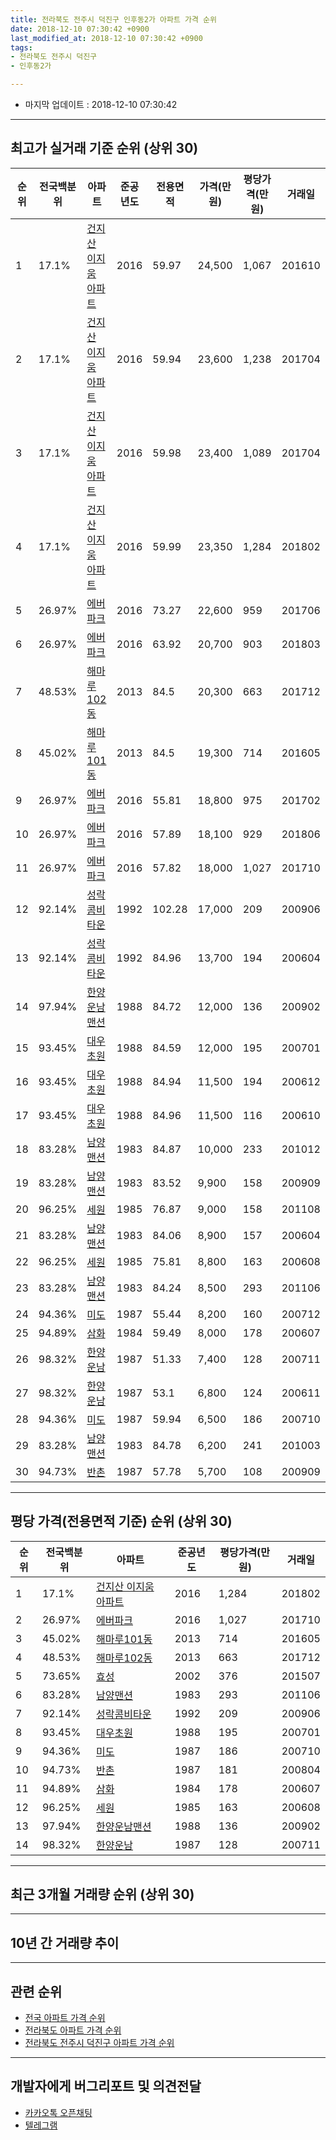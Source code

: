 ```yaml
---
title: 전라북도 전주시 덕진구 인후동2가 아파트 가격 순위
date: 2018-12-10 07:30:42 +0900
last_modified_at: 2018-12-10 07:30:42 +0900
tags:
- 전라북도 전주시 덕진구
- 인후동2가

---
```


* 마지막 업데이트 : 2018-12-10 07:30:42

---

## 최고가 실거래 기준 순위 (상위 30)


|순위|전국백분위|아파트|준공년도|전용면적|가격(만원)|평당가격(만원)|거래일|
|---|---|---|---|---|---|---|---|
|1|17.1%|[건지산 이지움 아파트](https://search.naver.com/search.naver?query=%EC%A0%84%EB%9D%BC%EB%B6%81%EB%8F%84+%EC%A0%84%EC%A3%BC%EC%8B%9C+%EB%8D%95%EC%A7%84%EA%B5%AC+%EC%9D%B8%ED%9B%84%EB%8F%992%EA%B0%80+%EA%B1%B4%EC%A7%80%EC%82%B0+%EC%9D%B4%EC%A7%80%EC%9B%80+%EC%95%84%ED%8C%8C%ED%8A%B8)|2016|59.97|24,500|1,067|201610|
|2|17.1%|[건지산 이지움 아파트](https://search.naver.com/search.naver?query=%EC%A0%84%EB%9D%BC%EB%B6%81%EB%8F%84+%EC%A0%84%EC%A3%BC%EC%8B%9C+%EB%8D%95%EC%A7%84%EA%B5%AC+%EC%9D%B8%ED%9B%84%EB%8F%992%EA%B0%80+%EA%B1%B4%EC%A7%80%EC%82%B0+%EC%9D%B4%EC%A7%80%EC%9B%80+%EC%95%84%ED%8C%8C%ED%8A%B8)|2016|59.94|23,600|1,238|201704|
|3|17.1%|[건지산 이지움 아파트](https://search.naver.com/search.naver?query=%EC%A0%84%EB%9D%BC%EB%B6%81%EB%8F%84+%EC%A0%84%EC%A3%BC%EC%8B%9C+%EB%8D%95%EC%A7%84%EA%B5%AC+%EC%9D%B8%ED%9B%84%EB%8F%992%EA%B0%80+%EA%B1%B4%EC%A7%80%EC%82%B0+%EC%9D%B4%EC%A7%80%EC%9B%80+%EC%95%84%ED%8C%8C%ED%8A%B8)|2016|59.98|23,400|1,089|201704|
|4|17.1%|[건지산 이지움 아파트](https://search.naver.com/search.naver?query=%EC%A0%84%EB%9D%BC%EB%B6%81%EB%8F%84+%EC%A0%84%EC%A3%BC%EC%8B%9C+%EB%8D%95%EC%A7%84%EA%B5%AC+%EC%9D%B8%ED%9B%84%EB%8F%992%EA%B0%80+%EA%B1%B4%EC%A7%80%EC%82%B0+%EC%9D%B4%EC%A7%80%EC%9B%80+%EC%95%84%ED%8C%8C%ED%8A%B8)|2016|59.99|23,350|1,284|201802|
|5|26.97%|[에버파크](https://search.naver.com/search.naver?query=%EC%A0%84%EB%9D%BC%EB%B6%81%EB%8F%84+%EC%A0%84%EC%A3%BC%EC%8B%9C+%EB%8D%95%EC%A7%84%EA%B5%AC+%EC%9D%B8%ED%9B%84%EB%8F%992%EA%B0%80+%EC%97%90%EB%B2%84%ED%8C%8C%ED%81%AC)|2016|73.27|22,600|959|201706|
|6|26.97%|[에버파크](https://search.naver.com/search.naver?query=%EC%A0%84%EB%9D%BC%EB%B6%81%EB%8F%84+%EC%A0%84%EC%A3%BC%EC%8B%9C+%EB%8D%95%EC%A7%84%EA%B5%AC+%EC%9D%B8%ED%9B%84%EB%8F%992%EA%B0%80+%EC%97%90%EB%B2%84%ED%8C%8C%ED%81%AC)|2016|63.92|20,700|903|201803|
|7|48.53%|[해마루102동](https://search.naver.com/search.naver?query=%EC%A0%84%EB%9D%BC%EB%B6%81%EB%8F%84+%EC%A0%84%EC%A3%BC%EC%8B%9C+%EB%8D%95%EC%A7%84%EA%B5%AC+%EC%9D%B8%ED%9B%84%EB%8F%992%EA%B0%80+%ED%95%B4%EB%A7%88%EB%A3%A8102%EB%8F%99)|2013|84.5|20,300|663|201712|
|8|45.02%|[해마루101동](https://search.naver.com/search.naver?query=%EC%A0%84%EB%9D%BC%EB%B6%81%EB%8F%84+%EC%A0%84%EC%A3%BC%EC%8B%9C+%EB%8D%95%EC%A7%84%EA%B5%AC+%EC%9D%B8%ED%9B%84%EB%8F%992%EA%B0%80+%ED%95%B4%EB%A7%88%EB%A3%A8101%EB%8F%99)|2013|84.5|19,300|714|201605|
|9|26.97%|[에버파크](https://search.naver.com/search.naver?query=%EC%A0%84%EB%9D%BC%EB%B6%81%EB%8F%84+%EC%A0%84%EC%A3%BC%EC%8B%9C+%EB%8D%95%EC%A7%84%EA%B5%AC+%EC%9D%B8%ED%9B%84%EB%8F%992%EA%B0%80+%EC%97%90%EB%B2%84%ED%8C%8C%ED%81%AC)|2016|55.81|18,800|975|201702|
|10|26.97%|[에버파크](https://search.naver.com/search.naver?query=%EC%A0%84%EB%9D%BC%EB%B6%81%EB%8F%84+%EC%A0%84%EC%A3%BC%EC%8B%9C+%EB%8D%95%EC%A7%84%EA%B5%AC+%EC%9D%B8%ED%9B%84%EB%8F%992%EA%B0%80+%EC%97%90%EB%B2%84%ED%8C%8C%ED%81%AC)|2016|57.89|18,100|929|201806|
|11|26.97%|[에버파크](https://search.naver.com/search.naver?query=%EC%A0%84%EB%9D%BC%EB%B6%81%EB%8F%84+%EC%A0%84%EC%A3%BC%EC%8B%9C+%EB%8D%95%EC%A7%84%EA%B5%AC+%EC%9D%B8%ED%9B%84%EB%8F%992%EA%B0%80+%EC%97%90%EB%B2%84%ED%8C%8C%ED%81%AC)|2016|57.82|18,000|1,027|201710|
|12|92.14%|[성락콤비타운](https://search.naver.com/search.naver?query=%EC%A0%84%EB%9D%BC%EB%B6%81%EB%8F%84+%EC%A0%84%EC%A3%BC%EC%8B%9C+%EB%8D%95%EC%A7%84%EA%B5%AC+%EC%9D%B8%ED%9B%84%EB%8F%992%EA%B0%80+%EC%84%B1%EB%9D%BD%EC%BD%A4%EB%B9%84%ED%83%80%EC%9A%B4)|1992|102.28|17,000|209|200906|
|13|92.14%|[성락콤비타운](https://search.naver.com/search.naver?query=%EC%A0%84%EB%9D%BC%EB%B6%81%EB%8F%84+%EC%A0%84%EC%A3%BC%EC%8B%9C+%EB%8D%95%EC%A7%84%EA%B5%AC+%EC%9D%B8%ED%9B%84%EB%8F%992%EA%B0%80+%EC%84%B1%EB%9D%BD%EC%BD%A4%EB%B9%84%ED%83%80%EC%9A%B4)|1992|84.96|13,700|194|200604|
|14|97.94%|[한양운남맨션](https://search.naver.com/search.naver?query=%EC%A0%84%EB%9D%BC%EB%B6%81%EB%8F%84+%EC%A0%84%EC%A3%BC%EC%8B%9C+%EB%8D%95%EC%A7%84%EA%B5%AC+%EC%9D%B8%ED%9B%84%EB%8F%992%EA%B0%80+%ED%95%9C%EC%96%91%EC%9A%B4%EB%82%A8%EB%A7%A8%EC%85%98)|1988|84.72|12,000|136|200902|
|15|93.45%|[대우초원](https://search.naver.com/search.naver?query=%EC%A0%84%EB%9D%BC%EB%B6%81%EB%8F%84+%EC%A0%84%EC%A3%BC%EC%8B%9C+%EB%8D%95%EC%A7%84%EA%B5%AC+%EC%9D%B8%ED%9B%84%EB%8F%992%EA%B0%80+%EB%8C%80%EC%9A%B0%EC%B4%88%EC%9B%90)|1988|84.59|12,000|195|200701|
|16|93.45%|[대우초원](https://search.naver.com/search.naver?query=%EC%A0%84%EB%9D%BC%EB%B6%81%EB%8F%84+%EC%A0%84%EC%A3%BC%EC%8B%9C+%EB%8D%95%EC%A7%84%EA%B5%AC+%EC%9D%B8%ED%9B%84%EB%8F%992%EA%B0%80+%EB%8C%80%EC%9A%B0%EC%B4%88%EC%9B%90)|1988|84.94|11,500|194|200612|
|17|93.45%|[대우초원](https://search.naver.com/search.naver?query=%EC%A0%84%EB%9D%BC%EB%B6%81%EB%8F%84+%EC%A0%84%EC%A3%BC%EC%8B%9C+%EB%8D%95%EC%A7%84%EA%B5%AC+%EC%9D%B8%ED%9B%84%EB%8F%992%EA%B0%80+%EB%8C%80%EC%9A%B0%EC%B4%88%EC%9B%90)|1988|84.96|11,500|116|200610|
|18|83.28%|[남양맨션](https://search.naver.com/search.naver?query=%EC%A0%84%EB%9D%BC%EB%B6%81%EB%8F%84+%EC%A0%84%EC%A3%BC%EC%8B%9C+%EB%8D%95%EC%A7%84%EA%B5%AC+%EC%9D%B8%ED%9B%84%EB%8F%992%EA%B0%80+%EB%82%A8%EC%96%91%EB%A7%A8%EC%85%98)|1983|84.87|10,000|233|201012|
|19|83.28%|[남양맨션](https://search.naver.com/search.naver?query=%EC%A0%84%EB%9D%BC%EB%B6%81%EB%8F%84+%EC%A0%84%EC%A3%BC%EC%8B%9C+%EB%8D%95%EC%A7%84%EA%B5%AC+%EC%9D%B8%ED%9B%84%EB%8F%992%EA%B0%80+%EB%82%A8%EC%96%91%EB%A7%A8%EC%85%98)|1983|83.52|9,900|158|200909|
|20|96.25%|[세원](https://search.naver.com/search.naver?query=%EC%A0%84%EB%9D%BC%EB%B6%81%EB%8F%84+%EC%A0%84%EC%A3%BC%EC%8B%9C+%EB%8D%95%EC%A7%84%EA%B5%AC+%EC%9D%B8%ED%9B%84%EB%8F%992%EA%B0%80+%EC%84%B8%EC%9B%90)|1985|76.87|9,000|158|201108|
|21|83.28%|[남양맨션](https://search.naver.com/search.naver?query=%EC%A0%84%EB%9D%BC%EB%B6%81%EB%8F%84+%EC%A0%84%EC%A3%BC%EC%8B%9C+%EB%8D%95%EC%A7%84%EA%B5%AC+%EC%9D%B8%ED%9B%84%EB%8F%992%EA%B0%80+%EB%82%A8%EC%96%91%EB%A7%A8%EC%85%98)|1983|84.06|8,900|157|200604|
|22|96.25%|[세원](https://search.naver.com/search.naver?query=%EC%A0%84%EB%9D%BC%EB%B6%81%EB%8F%84+%EC%A0%84%EC%A3%BC%EC%8B%9C+%EB%8D%95%EC%A7%84%EA%B5%AC+%EC%9D%B8%ED%9B%84%EB%8F%992%EA%B0%80+%EC%84%B8%EC%9B%90)|1985|75.81|8,800|163|200608|
|23|83.28%|[남양맨션](https://search.naver.com/search.naver?query=%EC%A0%84%EB%9D%BC%EB%B6%81%EB%8F%84+%EC%A0%84%EC%A3%BC%EC%8B%9C+%EB%8D%95%EC%A7%84%EA%B5%AC+%EC%9D%B8%ED%9B%84%EB%8F%992%EA%B0%80+%EB%82%A8%EC%96%91%EB%A7%A8%EC%85%98)|1983|84.24|8,500|293|201106|
|24|94.36%|[미도](https://search.naver.com/search.naver?query=%EC%A0%84%EB%9D%BC%EB%B6%81%EB%8F%84+%EC%A0%84%EC%A3%BC%EC%8B%9C+%EB%8D%95%EC%A7%84%EA%B5%AC+%EC%9D%B8%ED%9B%84%EB%8F%992%EA%B0%80+%EB%AF%B8%EB%8F%84)|1987|55.44|8,200|160|200712|
|25|94.89%|[삼화](https://search.naver.com/search.naver?query=%EC%A0%84%EB%9D%BC%EB%B6%81%EB%8F%84+%EC%A0%84%EC%A3%BC%EC%8B%9C+%EB%8D%95%EC%A7%84%EA%B5%AC+%EC%9D%B8%ED%9B%84%EB%8F%992%EA%B0%80+%EC%82%BC%ED%99%94)|1984|59.49|8,000|178|200607|
|26|98.32%|[한양운남](https://search.naver.com/search.naver?query=%EC%A0%84%EB%9D%BC%EB%B6%81%EB%8F%84+%EC%A0%84%EC%A3%BC%EC%8B%9C+%EB%8D%95%EC%A7%84%EA%B5%AC+%EC%9D%B8%ED%9B%84%EB%8F%992%EA%B0%80+%ED%95%9C%EC%96%91%EC%9A%B4%EB%82%A8)|1987|51.33|7,400|128|200711|
|27|98.32%|[한양운남](https://search.naver.com/search.naver?query=%EC%A0%84%EB%9D%BC%EB%B6%81%EB%8F%84+%EC%A0%84%EC%A3%BC%EC%8B%9C+%EB%8D%95%EC%A7%84%EA%B5%AC+%EC%9D%B8%ED%9B%84%EB%8F%992%EA%B0%80+%ED%95%9C%EC%96%91%EC%9A%B4%EB%82%A8)|1987|53.1|6,800|124|200611|
|28|94.36%|[미도](https://search.naver.com/search.naver?query=%EC%A0%84%EB%9D%BC%EB%B6%81%EB%8F%84+%EC%A0%84%EC%A3%BC%EC%8B%9C+%EB%8D%95%EC%A7%84%EA%B5%AC+%EC%9D%B8%ED%9B%84%EB%8F%992%EA%B0%80+%EB%AF%B8%EB%8F%84)|1987|59.94|6,500|186|200710|
|29|83.28%|[남양맨션](https://search.naver.com/search.naver?query=%EC%A0%84%EB%9D%BC%EB%B6%81%EB%8F%84+%EC%A0%84%EC%A3%BC%EC%8B%9C+%EB%8D%95%EC%A7%84%EA%B5%AC+%EC%9D%B8%ED%9B%84%EB%8F%992%EA%B0%80+%EB%82%A8%EC%96%91%EB%A7%A8%EC%85%98)|1983|84.78|6,200|241|201003|
|30|94.73%|[반촌](https://search.naver.com/search.naver?query=%EC%A0%84%EB%9D%BC%EB%B6%81%EB%8F%84+%EC%A0%84%EC%A3%BC%EC%8B%9C+%EB%8D%95%EC%A7%84%EA%B5%AC+%EC%9D%B8%ED%9B%84%EB%8F%992%EA%B0%80+%EB%B0%98%EC%B4%8C)|1987|57.78|5,700|108|200909|


---

## 평당 가격(전용면적 기준) 순위 (상위 30)


|순위|전국백분위|아파트|준공년도|평당가격(만원)|거래일|
|---|---|---|---|---|---|
|1|17.1%|[건지산 이지움 아파트](https://search.naver.com/search.naver?query=%EC%A0%84%EB%9D%BC%EB%B6%81%EB%8F%84+%EC%A0%84%EC%A3%BC%EC%8B%9C+%EB%8D%95%EC%A7%84%EA%B5%AC+%EC%9D%B8%ED%9B%84%EB%8F%992%EA%B0%80+%EA%B1%B4%EC%A7%80%EC%82%B0+%EC%9D%B4%EC%A7%80%EC%9B%80+%EC%95%84%ED%8C%8C%ED%8A%B8)|2016|1,284|201802|
|2|26.97%|[에버파크](https://search.naver.com/search.naver?query=%EC%A0%84%EB%9D%BC%EB%B6%81%EB%8F%84+%EC%A0%84%EC%A3%BC%EC%8B%9C+%EB%8D%95%EC%A7%84%EA%B5%AC+%EC%9D%B8%ED%9B%84%EB%8F%992%EA%B0%80+%EC%97%90%EB%B2%84%ED%8C%8C%ED%81%AC)|2016|1,027|201710|
|3|45.02%|[해마루101동](https://search.naver.com/search.naver?query=%EC%A0%84%EB%9D%BC%EB%B6%81%EB%8F%84+%EC%A0%84%EC%A3%BC%EC%8B%9C+%EB%8D%95%EC%A7%84%EA%B5%AC+%EC%9D%B8%ED%9B%84%EB%8F%992%EA%B0%80+%ED%95%B4%EB%A7%88%EB%A3%A8101%EB%8F%99)|2013|714|201605|
|4|48.53%|[해마루102동](https://search.naver.com/search.naver?query=%EC%A0%84%EB%9D%BC%EB%B6%81%EB%8F%84+%EC%A0%84%EC%A3%BC%EC%8B%9C+%EB%8D%95%EC%A7%84%EA%B5%AC+%EC%9D%B8%ED%9B%84%EB%8F%992%EA%B0%80+%ED%95%B4%EB%A7%88%EB%A3%A8102%EB%8F%99)|2013|663|201712|
|5|73.65%|[효성](https://search.naver.com/search.naver?query=%EC%A0%84%EB%9D%BC%EB%B6%81%EB%8F%84+%EC%A0%84%EC%A3%BC%EC%8B%9C+%EB%8D%95%EC%A7%84%EA%B5%AC+%EC%9D%B8%ED%9B%84%EB%8F%992%EA%B0%80+%ED%9A%A8%EC%84%B1)|2002|376|201507|
|6|83.28%|[남양맨션](https://search.naver.com/search.naver?query=%EC%A0%84%EB%9D%BC%EB%B6%81%EB%8F%84+%EC%A0%84%EC%A3%BC%EC%8B%9C+%EB%8D%95%EC%A7%84%EA%B5%AC+%EC%9D%B8%ED%9B%84%EB%8F%992%EA%B0%80+%EB%82%A8%EC%96%91%EB%A7%A8%EC%85%98)|1983|293|201106|
|7|92.14%|[성락콤비타운](https://search.naver.com/search.naver?query=%EC%A0%84%EB%9D%BC%EB%B6%81%EB%8F%84+%EC%A0%84%EC%A3%BC%EC%8B%9C+%EB%8D%95%EC%A7%84%EA%B5%AC+%EC%9D%B8%ED%9B%84%EB%8F%992%EA%B0%80+%EC%84%B1%EB%9D%BD%EC%BD%A4%EB%B9%84%ED%83%80%EC%9A%B4)|1992|209|200906|
|8|93.45%|[대우초원](https://search.naver.com/search.naver?query=%EC%A0%84%EB%9D%BC%EB%B6%81%EB%8F%84+%EC%A0%84%EC%A3%BC%EC%8B%9C+%EB%8D%95%EC%A7%84%EA%B5%AC+%EC%9D%B8%ED%9B%84%EB%8F%992%EA%B0%80+%EB%8C%80%EC%9A%B0%EC%B4%88%EC%9B%90)|1988|195|200701|
|9|94.36%|[미도](https://search.naver.com/search.naver?query=%EC%A0%84%EB%9D%BC%EB%B6%81%EB%8F%84+%EC%A0%84%EC%A3%BC%EC%8B%9C+%EB%8D%95%EC%A7%84%EA%B5%AC+%EC%9D%B8%ED%9B%84%EB%8F%992%EA%B0%80+%EB%AF%B8%EB%8F%84)|1987|186|200710|
|10|94.73%|[반촌](https://search.naver.com/search.naver?query=%EC%A0%84%EB%9D%BC%EB%B6%81%EB%8F%84+%EC%A0%84%EC%A3%BC%EC%8B%9C+%EB%8D%95%EC%A7%84%EA%B5%AC+%EC%9D%B8%ED%9B%84%EB%8F%992%EA%B0%80+%EB%B0%98%EC%B4%8C)|1987|181|200804|
|11|94.89%|[삼화](https://search.naver.com/search.naver?query=%EC%A0%84%EB%9D%BC%EB%B6%81%EB%8F%84+%EC%A0%84%EC%A3%BC%EC%8B%9C+%EB%8D%95%EC%A7%84%EA%B5%AC+%EC%9D%B8%ED%9B%84%EB%8F%992%EA%B0%80+%EC%82%BC%ED%99%94)|1984|178|200607|
|12|96.25%|[세원](https://search.naver.com/search.naver?query=%EC%A0%84%EB%9D%BC%EB%B6%81%EB%8F%84+%EC%A0%84%EC%A3%BC%EC%8B%9C+%EB%8D%95%EC%A7%84%EA%B5%AC+%EC%9D%B8%ED%9B%84%EB%8F%992%EA%B0%80+%EC%84%B8%EC%9B%90)|1985|163|200608|
|13|97.94%|[한양운남맨션](https://search.naver.com/search.naver?query=%EC%A0%84%EB%9D%BC%EB%B6%81%EB%8F%84+%EC%A0%84%EC%A3%BC%EC%8B%9C+%EB%8D%95%EC%A7%84%EA%B5%AC+%EC%9D%B8%ED%9B%84%EB%8F%992%EA%B0%80+%ED%95%9C%EC%96%91%EC%9A%B4%EB%82%A8%EB%A7%A8%EC%85%98)|1988|136|200902|
|14|98.32%|[한양운남](https://search.naver.com/search.naver?query=%EC%A0%84%EB%9D%BC%EB%B6%81%EB%8F%84+%EC%A0%84%EC%A3%BC%EC%8B%9C+%EB%8D%95%EC%A7%84%EA%B5%AC+%EC%9D%B8%ED%9B%84%EB%8F%992%EA%B0%80+%ED%95%9C%EC%96%91%EC%9A%B4%EB%82%A8)|1987|128|200711|


---

## 최근 3개월 거래량 순위 (상위 30)


<div style="width:100%;">
    <canvas id="deal_count_ranking" height="250"></canvas>
</div>


<script>
new Chart(document.getElementById("deal_count_ranking"), {
    type: 'horizontalBar',
    data: {
        labels: ['건지산 이지움 아파트', '한양운남', '대우초원', '효성', '에버파크'],
        datasets: [{
            label: '실거래 수',
            data: [6, 2, 1, 1, 1],
            borderColor: "rgba(255, 0, 128, 1)",
            backgroundColor: "rgba(255, 0, 128, 0.5)",
            fill: false,
        }]
    },
    options: {
        responsive: true,
        title: {
            display: true,
            text: '최근 3개월 거래량 순위'
        },
        tooltips: {
            mode: 'index',
            intersect: false,
            callbacks: {
                title: function(tooltipItems, data) {
                    return "실거래 수:";
                },
                label: function(tooltipItem, data) {
                    return data.labels[tooltipItem.index] + ": " + tooltipItem.xLabel;
                }
            }
        },
        hover: {
            mode: 'nearest',
            intersect: true
        },
        scales: {
            xAxes: [{
                display: true,
                scaleLabel: {
                    display: true,
                    labelString: '실거래 수'
                },
                ticks: {
                    suggestedMin: 0,
                }
            }],
            yAxes: [{
                display: true,
                ticks: {
                    autoSkip: false,
                    callback: function(value, index, values) {
                        if (value.length > 15)
                            return value.substr(0, 13) + "...";
                        else
                            return value;
                    }
                },
                scaleLabel: {
                    display: false,
                }
            }]
        }
    }
});

</script>


---

## 10년 간 거래량 추이


<div style="width:100%;">
    <canvas id="deal_progress" height="250"></canvas>
</div>

<script>
new Chart(document.getElementById("deal_progress"), {
    type: 'line',
    data: {
        labels: ['200812','200901','200902','200903','200904','200905','200906','200907','200908','200909','200910','200911','200912','201001','201002','201003','201004','201005','201006','201007','201008','201009','201010','201011','201012','201101','201102','201103','201104','201105','201106','201107','201108','201109','201110','201111','201112','201201','201202','201203','201204','201205','201206','201207','201208','201209','201210','201211','201212','201301','201302','201303','201304','201305','201306','201307','201308','201309','201310','201311','201312','201401','201402','201403','201404','201405','201406','201407','201408','201409','201410','201411','201412','201501','201502','201503','201504','201505','201506','201507','201508','201509','201510','201511','201512','201601','201602','201603','201604','201605','201606','201607','201608','201609','201610','201611','201612','201701','201702','201703','201704','201705','201706','201707','201708','201709','201710','201711','201712','201801','201802','201803','201804','201805','201806','201807','201808','201809','201810','201811','201812'],
        datasets: [{
            label: '실거래 수',
            pointRadius: 1,
            data: [1, 2, 5, 9, 8, 3, 7, 7, 4, 9, 7, 2, 4, 4, 5, 5, 4, 2, 5, 6, 2, 3, 6, 5, 4, 5, 5, 7, 6, 5, 4, 7, 2, 7, 8, 2, 2, 2, 4, 2, 6, 2, 1, 5, 3, 4, 6, 5, 1, 3, 3, 1, 3, 1, 4, 4, 4, 5, 4, 2, 2, 4, 7, 7, 5, 1, 3, 2, 4, 3, 5, 0, 1, 4, 6, 7, 3, 3, 7, 3, 2, 6, 3, 3, 5, 2, 1, 5, 3, 5, 7, 1, 6, 9, 5, 3, 5, 2, 3, 7, 3, 3, 8, 6, 5, 2, 6, 6, 3, 7, 7, 10, 9, 7, 7, 5, 5, 12, 6, 5, 0],
            borderColor: "rgba(255, 201, 14, 1)",
            backgroundColor: "rgba(255, 201, 14, 0.5)",
            fill: true,
        }]
    },
    options: {
        responsive: true,
        title: {
            display: true,
            text: '10년간 거래량 추이'
        },
        tooltips: {
            mode: 'index',
            intersect: false,
        },
        hover: {
            mode: 'nearest',
            intersect: true
        },
        scales: {
            xAxes: [{
                display: true,
                scaleLabel: {
                    display: true,
                    labelString: '년/월'
                }
            }],
            yAxes: [{
                display: true,
                ticks: {
                    suggestedMin: 0,
                },
                scaleLabel: {
                    display: true,
                    labelString: '실거래 수'
                }
            }]
        }
    }
});

</script>


---

## 관련 순위

- [전국 아파트 가격 순위](https://inasie.github.io/apt-ranking/전국)
- [전라북도 아파트 가격 순위](https://inasie.github.io/apt-ranking/전라북도)
- [전라북도 전주시 덕진구 아파트 가격 순위](https://inasie.github.io/apt-ranking/전라북도-전주시-덕진구)


---

## 개발자에게 버그리포트 및 의견전달

- [카카오톡 오픈채팅](https://open.kakao.com/o/gLJUAP4)
- [텔레그램](https://t.me/inasie)

